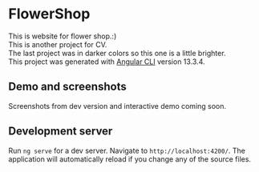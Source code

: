 # FlowerShop
This is website for flower shop.:) <br>
This is another project for CV. <br>
The last project was in darker colors so this one is a little brighter.<br>
This project was generated with [Angular CLI](https://github.com/angular/angular-cli) version 13.3.4. <br>

## Demo and screenshots
Screenshots from dev version and interactive demo coming soon.<br>
## Development server

Run `ng serve` for a dev server. Navigate to `http://localhost:4200/`. The application will automatically reload if you change any of the source files.

